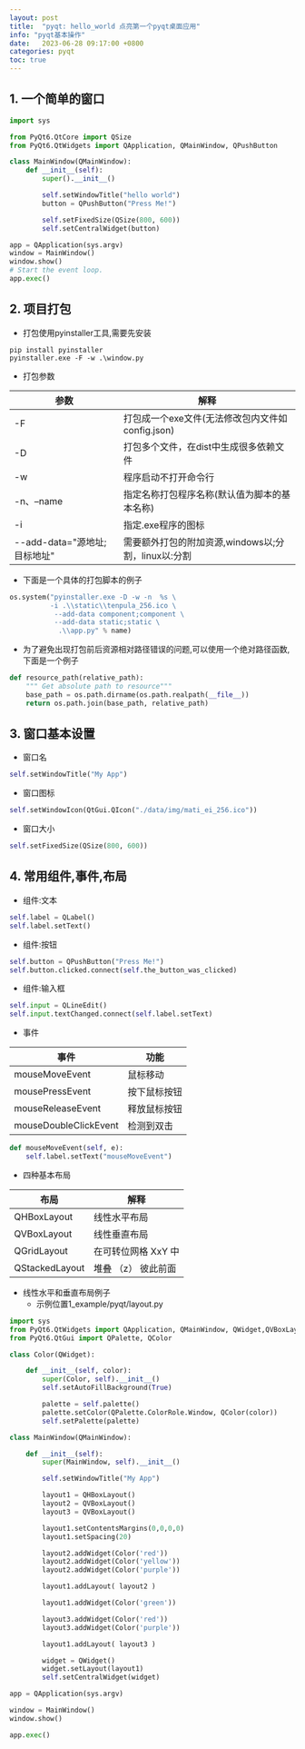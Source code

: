```yaml
---
layout: post
title:  "pyqt: hello_world 点亮第一个pyqt桌面应用"
info: "pyqt基本操作"
date:   2023-06-28 09:17:00 +0800
categories: pyqt
toc: true
---
```



## 1. 一个简单的窗口  
```python
import sys

from PyQt6.QtCore import QSize
from PyQt6.QtWidgets import QApplication, QMainWindow, QPushButton

class MainWindow(QMainWindow):
    def __init__(self):
        super().__init__()

        self.setWindowTitle("hello world")
        button = QPushButton("Press Me!")

        self.setFixedSize(QSize(800, 600))
        self.setCentralWidget(button)

app = QApplication(sys.argv)
window = MainWindow()
window.show()
# Start the event loop.
app.exec()
```

## 2. 项目打包
- 打包使用pyinstaller工具,需要先安装
```
pip install pyinstaller
pyinstaller.exe -F -w .\window.py
```
- 打包参数

| 参数                         | 解释                                                |
| ---------------------------- | --------------------------------------------------- |
| -F                           | 打包成一个exe文件(无法修改包内文件如config.json)    |
| -D                           | 打包多个文件，在dist中生成很多依赖文件              |
| -w                           | 程序启动不打开命令行                                |
| -n、–name                    | 指定名称打包程序名称(默认值为脚本的基本名称)        |
| -i                           | 指定.exe程序的图标                                  |
| --add-data="源地址;目标地址" | 需要额外打包的附加资源,windows以;分割，linux以:分割 |

- 下面是一个具体的打包脚本的例子
```python
os.system("pyinstaller.exe -D -w -n  %s \
          -i .\\static\\tenpula_256.ico \
           --add-data component;component \
           --add-data static;static \
            .\\app.py" % name)
```
- 为了避免出现打包前后资源相对路径错误的问题,可以使用一个绝对路径函数,下面是一个例子
```python
def resource_path(relative_path):
    """ Get absolute path to resource"""
    base_path = os.path.dirname(os.path.realpath(__file__))
    return os.path.join(base_path, relative_path)
```

## 3. 窗口基本设置
- 窗口名
```python
self.setWindowTitle("My App")
```
- 窗口图标
```python
self.setWindowIcon(QtGui.QIcon("./data/img/mati_ei_256.ico"))
```

- 窗口大小 
```python
self.setFixedSize(QSize(800, 600))
```

## 4. 常用组件,事件,布局
- 组件:文本
```python
self.label = QLabel()
self.label.setText()
```

- 组件:按钮
```python
self.button = QPushButton("Press Me!")
self.button.clicked.connect(self.the_button_was_clicked)
```

- 组件:输入框
```python
self.input = QLineEdit()
self.input.textChanged.connect(self.label.setText)
```

- 事件

| 事件                  | 功能         |
| --------------------- | ------------ |
| mouseMoveEvent        | 鼠标移动     |
| mousePressEvent       | 按下鼠标按钮 |
| mouseReleaseEvent     | 释放鼠标按钮 |
| mouseDoubleClickEvent | 检测到双击   |

```python
def mouseMoveEvent(self, e):
    self.label.setText("mouseMoveEvent")
```

- 四种基本布局

| 布局           | 解释                |
| -------------- | ------------------- |
| QHBoxLayout    | 线性水平布局        |
| QVBoxLayout    | 线性垂直布局        |
| QGridLayout    | 在可转位网格 XxY 中 |
| QStackedLayout | 堆叠 （z） 彼此前面 |

- 线性水平和垂直布局例子  
  - 示例位置1_example/pyqt/layout.py
```python
import sys
from PyQt6.QtWidgets import QApplication, QMainWindow, QWidget,QVBoxLayout,QHBoxLayout
from PyQt6.QtGui import QPalette, QColor

class Color(QWidget):

    def __init__(self, color):
        super(Color, self).__init__()
        self.setAutoFillBackground(True)

        palette = self.palette()
        palette.setColor(QPalette.ColorRole.Window, QColor(color))
        self.setPalette(palette)

class MainWindow(QMainWindow):

    def __init__(self):
        super(MainWindow, self).__init__()

        self.setWindowTitle("My App")

        layout1 = QHBoxLayout()
        layout2 = QVBoxLayout()
        layout3 = QVBoxLayout()

        layout1.setContentsMargins(0,0,0,0)
        layout1.setSpacing(20)

        layout2.addWidget(Color('red'))
        layout2.addWidget(Color('yellow'))
        layout2.addWidget(Color('purple'))

        layout1.addLayout( layout2 )

        layout1.addWidget(Color('green'))

        layout3.addWidget(Color('red'))
        layout3.addWidget(Color('purple'))

        layout1.addLayout( layout3 )

        widget = QWidget()
        widget.setLayout(layout1)
        self.setCentralWidget(widget)

app = QApplication(sys.argv)

window = MainWindow()
window.show()

app.exec()
```
